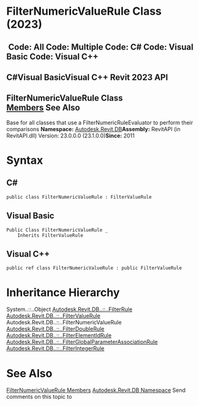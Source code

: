 # FilterNumericValueRule Class (2023)

﻿
 Code: All Code: Multiple Code: C# Code: Visual Basic Code: Visual C++   
---  
C#Visual BasicVisual C++
Revit 2023 API  
---  
FilterNumericValueRule Class  
[Members](db0a3df4-a4c2-d8ef-6214-07ed8a4b8a5d.md "FilterNumericValueRule Members") See Also  
---  
Base for all classes that use a FilterNumericRuleEvaluator to perform their comparisons 
**Namespace:** [Autodesk.Revit.DB](87546ba7-461b-c646-cbb1-2cb8f5bff8b2.md "Autodesk.Revit.DB Namespace")**Assembly:** RevitAPI (in RevitAPI.dll) Version: 23.0.0.0 (23.1.0.0)**Since:** 2011 
# Syntax
C#  
---  
```text
public class FilterNumericValueRule : FilterValueRule
```
  
Visual Basic  
---  
```text
Public Class FilterNumericValueRule _
	Inherits FilterValueRule
```
  
Visual C++  
---  
```text
public ref class FilterNumericValueRule : public FilterValueRule
```
  
# Inheritance Hierarchy
System..::..Object [Autodesk.Revit.DB..::..FilterRule](a8f202ca-3c88-ecc4-fa93-549b26a412d7.md "FilterRule Class") [Autodesk.Revit.DB..::..FilterValueRule](a1f845ea-fb72-bbc7-10ef-b18a27369be9.md "FilterValueRule Class") Autodesk.Revit.DB..::..FilterNumericValueRule [Autodesk.Revit.DB..::..FilterDoubleRule](221576be-5e81-8802-5487-671f58c6cd8c.md "FilterDoubleRule Class") [Autodesk.Revit.DB..::..FilterElementIdRule](4675442b-8c75-4e20-ba18-71df13b86896.md "FilterElementIdRule Class") [Autodesk.Revit.DB..::..FilterGlobalParameterAssociationRule](058d0d01-ccdd-b231-ee84-400cb041361e.md "FilterGlobalParameterAssociationRule Class") [Autodesk.Revit.DB..::..FilterIntegerRule](a1c00400-62b9-8f42-fbd2-fa36725136aa.md "FilterIntegerRule Class")
# See Also
[FilterNumericValueRule Members](db0a3df4-a4c2-d8ef-6214-07ed8a4b8a5d.md "FilterNumericValueRule Members")
[Autodesk.Revit.DB Namespace](87546ba7-461b-c646-cbb1-2cb8f5bff8b2.md "Autodesk.Revit.DB Namespace")
Send comments on this topic to 